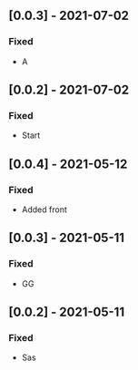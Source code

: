 ## [0.0.3] - 2021-07-02

### Fixed
-    A

## [0.0.2] - 2021-07-02

### Fixed
-    Start

## [0.0.4] - 2021-05-12

### Fixed
-    Added front

## [0.0.3] - 2021-05-11

### Fixed
-    GG

## [0.0.2] - 2021-05-11

### Fixed
-    Sas

